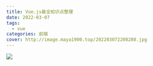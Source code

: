 ```yaml
---
title: Vue.js最全知识点整理
date: 2022-03-07
tags:
  - vue
categories: 前端
cover: http://image.maya1900.top/202203072208288.jpg
---
```


![](http://image.maya1900.top/202203072248809.png)
